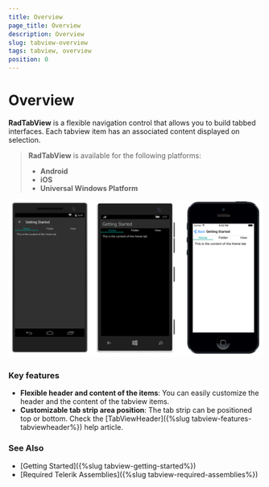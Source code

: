 ```yaml
---
title: Overview
page_title: Overview
description: Overview
slug: tabview-overview
tags: tabview, overview
position: 0
---
```


# Overview

**RadTabView** is a flexible navigation control that allows you to build tabbed interfaces. Each tabview item has an associated content displayed on selection.

> **RadTabView** is available for the following platforms:
> 
> - **Android**
> - **iOS**
> - **Universal Windows Platform**

![TabView example](images/tabview-overview.png) 

### Key features

- **Flexible header and content of the items**: You can easily customize the header and the content of the tabview items.
- **Customizable tab strip area position**: The tab strip can be positioned top or bottom. Check the [TabViewHeader]({%slug tabview-features-tabviewheader%}) help article.

### See Also

- [Getting Started]({%slug tabview-getting-started%})
- [Required Telerik Assemblies]({%slug tabview-required-assemblies%})
